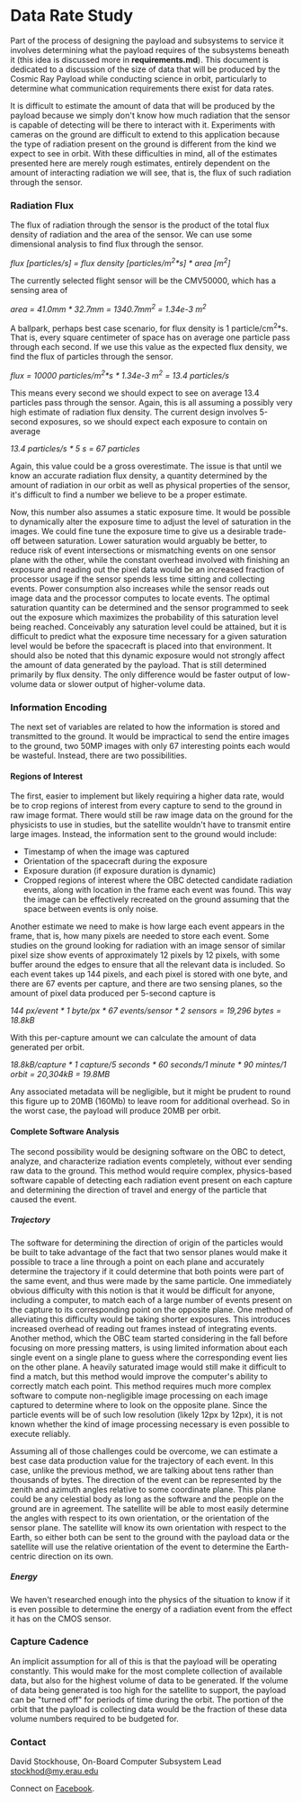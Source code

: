 # Data Rate Study

Part of the process of designing the payload and subsystems to service it
involves determining what the payload requires of the subsystems beneath it
(this idea is discussed more in **requirements.md**). This document is dedicated
to a discussion of the size of data that will be produced by the Cosmic Ray
Payload while conducting science in orbit, particularly to determine what
communication requirements there exist for data rates.

It is difficult to estimate the amount of data that will be produced by the
payload because we simply don't know how much radiation that the sensor is
capable of detecting will be there to interact with it. Experiments with cameras
on the ground are difficult to extend to this application because the type of
radiation present on the ground is different from the kind we expect to see in
orbit. With these difficulties in mind, all of the estimates presented here are
merely rough estimates, entirely dependent on the amount of interacting
radiation we will see, that is, the flux of such radiation through the sensor.

### Radiation Flux

The flux of radiation through the sensor is the product of the total flux
density of radiation and the area of the sensor. We can use some dimensional
analysis to find flux through the sensor.

*flux [particles/s] = flux density [particles/m<sup>2</sup>\*s] * area [m<sup>2</sup>]*

The currently selected flight sensor will be the CMV50000, which has a sensing
area of 

*area = 41.0mm * 32.7mm = 1340.7mm<sup>2</sup> = 1.34e-3 m<sup>2</sup>*

A ballpark, perhaps best case scenario, for flux density is 1
particle/cm<sup>2</sup>\*s. That is, every square centimeter of space has on
average one particle pass through each second. If we use this value as the
expected flux density, we find the flux of particles through the sensor.

*flux = 10000 particles/m<sup>2</sup>\*s * 1.34e-3 m<sup>2</sup> = 13.4 particles/s*

This means every second we should expect to see on average 13.4 particles pass
through the sensor. Again, this is all assuming a possibly very high estimate
of radiation flux density. The current design involves 5-second exposures, so
we should expect each exposure to contain on average

*13.4 particles/s * 5 s = 67 particles*

Again, this value could be a gross overestimate. The issue is that until we know
an accurate radiation flux density, a quantity determined by the amount of
radiation in our orbit as well as physical properties of the sensor, it's
difficult to find a number we believe to be a proper estimate. 

Now, this number also assumes a static exposure time. It would be possible to
dynamically alter the exposure time to adjust the level of saturation in the
images. We could fine tune the exposure time to give us a desirable trade-off
between saturation. Lower saturation would arguably be better, to reduce risk of
event intersections or mismatching events on one sensor plane with the other,
while the constant overhead involved with finishing an exposure and reading out
the pixel data would be an increased fraction of processor usage if the sensor
spends less time sitting and collecting events. Power consumption also increases
while the sensor reads out image data and the processor computes to locate
events. The optimal saturation quantity can be determined and the sensor
programmed to seek out the exposure which maximizes the probability of this
saturation level being reached. Conceivably any saturation level could be
attained, but it is difficult to predict what the exposure time necessary for a
given saturation level would be before the spacecraft is placed into that
environment. It should also be noted that this dynamic exposure would not
strongly affect the amount of data generated by the payload. That is still
determined primarily by flux density. The only difference would be faster output
of low-volume data or slower output of higher-volume data.

### Information Encoding

The next set of variables are related to how the information is stored and
transmitted to the ground. It would be impractical to send the entire images to
the ground, two 50MP images with only 67 interesting points each would be
wasteful. Instead, there are two possibilities. 

#### Regions of Interest

The first, easier to implement but likely requiring a higher data rate, would be
to crop regions of interest from every capture to send to the ground in raw
image format. There would still be raw image data on the ground for the
physicists to use in studies, but the satellite wouldn't have to transmit entire
large images. Instead, the information sent to the ground would include:
* Timestamp of when the image was captured
* Orientation of the spacecraft during the exposure
* Exposure duration (if exposure duration is dynamic)
* Cropped regions of interest where the OBC detected candidate radiation events,
  along with location in the frame each event was found. This way the image can
be effectively recreated on the ground assuming that the space between events is
only noise.

Another estimate we need to make is how large each event appears in the frame,
that is, how many pixels are needed to store each event. Some studies on the
ground looking for radiation with an image sensor of similar pixel size show
events of approximately 12 pixels by 12 pixels, with some buffer around the
edges to ensure that all the relevant data is included. So each event takes up
144 pixels, and each pixel is stored with one byte, and there are 67 events per
capture, and there are two sensing planes, so the amount of pixel data produced
per 5-second capture is

*144 px/event * 1 byte/px * 67 events/sensor * 2 sensors = 19,296 bytes = 18.8kB*

With this per-capture amount we can calculate the amount of data generated per
orbit.

*18.8kB/capture * 1 capture/5 seconds * 60 seconds/1 minute * 90 mintes/1 orbit = 20,304kB = 19.8MB*

Any associated metadata will be negligible, but it might be prudent to round
this figure up to 20MB (160Mb) to leave room for additional overhead. So in the
worst case, the payload will produce 20MB per orbit.

#### Complete Software Analysis

The second possibility would be designing software on the OBC to detect,
analyze, and characterize radiation events completely, without ever sending raw
data to the ground. This method would require complex, physics-based software
capable of detecting each radiation event present on each capture and
determining the direction of travel and energy of the particle that caused the
event. 

##### Trajectory

The software for determining the direction of origin of the particles would be
built to take advantage of the fact that two sensor planes would make it
possible to trace a line through a point on each plane and accurately determine
the trajectory if it could determine that both points were part of the same
event, and thus were made by the same particle. One immediately obvious
difficulty with this notion is that it would be difficult for anyone, including
a computer, to match each of a large number of events present on the capture to
its corresponding point on the opposite plane. One method of alleviating this
difficulty would be taking shorter exposures. This introduces increased overhead
of reading out frames instead of integrating events. Another method, which the
OBC team started considering in the fall before focusing on more pressing
matters, is using limited information about each single event on a single plane
to guess where the corresponding event lies on the other plane. A heavily
saturated image would still make it difficult to find a match, but this method
would improve the computer's ability to correctly match each point. This method
requires much more complex software to compute non-negligible image processing
on each image captured to determine where to look on the opposite plane. Since
the particle events will be of such low resolution (likely 12px by 12px), it is
not known whether the kind of image processing necessary is even possible to
execute reliably. 

Assuming all of those challenges could be overcome, we can estimate a best case
data production value for the trajectory of each event. In this case, unlike the
previous method, we are talking about tens rather than thousands of bytes. The
direction of the event can be represented by the zenith and azimuth angles
relative to some coordinate plane. This plane could be any celestial body as
long as the software and the people on the ground are in agreement. The
satellite will be able to most easily determine the angles with respect to its
own orientation, or the orientation of the sensor plane. The satellite will know
its own orientation with respect to the Earth, so either both can be sent to the
ground with the payload data or the satellite will use the relative orientation
of the event to determine the Earth-centric direction on its own. 

##### Energy

We haven't researched enough into the physics of the situation to know if it is
even possible to determine the energy of a radiation event from the effect it
has on the CMOS sensor. 

### Capture Cadence

An implicit assumption for all of this is that the payload will be operating
constantly. This would make for the most complete collection of available data,
but also for the highest volume of data to be generated. If the volume of data
being generated is too high for the satellite to support, the payload can be
"turned off" for periods of time during the orbit. The portion of the orbit that
the payload is collecting data would be the fraction of these data volume
numbers required to be budgeted for. 

### Contact

David Stockhouse, On-Board Computer Subsystem Lead  
[stockhod@my.erau.edu](mailto:stockhod@my.erau.edu)

Connect on [Facebook](https://www.facebook.com/eaglesaterau/).

